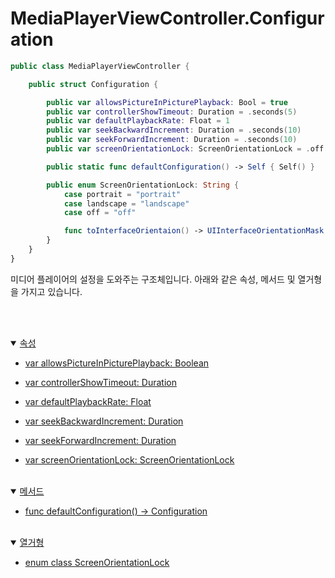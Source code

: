 # MediaPlayerViewController.Configuration

```swift
public class MediaPlayerViewController {

    public struct Configuration {

        public var allowsPictureInPicturePlayback: Bool = true
        public var controllerShowTimeout: Duration = .seconds(5)
        public var defaultPlaybackRate: Float = 1
        public var seekBackwardIncrement: Duration = .seconds(10)
        public var seekForwardIncrement: Duration = .seconds(10)
        public var screenOrientationLock: ScreenOrientationLock = .off

        public static func defaultConfiguration() -> Self { Self() }

        public enum ScreenOrientationLock: String {
            case portrait = "portrait"
            case landscape = "landscape"
            case off = "off"

            func toInterfaceOrientaion() -> UIInterfaceOrientationMask
        }
    }
}
```

미디어 플레이어의 설정을 도와주는 구조체입니다. 아래와 같은 속성, 메서드 및 열거형을 가지고 있습니다.

<br><br>
<details open>
<summary>
    <a href="./details.md#속성">속성</a>
</summary>

* [var allowsPictureInPicturePlayback: Boolean](./details.md#allowspictureinpictureplayback)

* [var controllerShowTimeout: Duration](./details.md#controllershowtimeout)

* [var defaultPlaybackRate: Float](./details.md#defaultplaybackrate)

* [var seekBackwardIncrement: Duration](./details.md#seekbackwardincrement)

* [var seekForwardIncrement: Duration](./details.md#seekforwardincrement)

* [var screenOrientationLock: ScreenOrientationLock](./details.md#screenorientationlock)

</details>
<br>

<details open>
<summary>
    <a href="./details.md#메서드">메서드</a>
</summary>

* [func defaultConfiguration() -> Configuration](./details.md#defaultconfiguration)

</details>
<br>

<details open>
<summary>
    <a href="./details.md#열거형">열거형</a>
</summary>

* [enum class ScreenOrientationLock](./details.md#screenorientationlock-1)
    
</details>
<br>